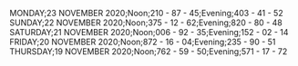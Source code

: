 MONDAY;23 NOVEMBER 2020;Noon;210 - 87 - 45;Evening;403 - 41 - 52
SUNDAY;22 NOVEMBER 2020;Noon;375 - 12 - 62;Evening;820 - 80 - 48
SATURDAY;21 NOVEMBER 2020;Noon;006 - 92 - 35;Evening;152 - 02 - 14
FRIDAY;20 NOVEMBER 2020;Noon;872 - 16 - 04;Evening;235 - 90 - 51
THURSDAY;19 NOVEMBER 2020;Noon;762 - 59 - 50;Evening;571 - 17 - 72
